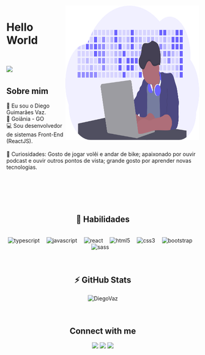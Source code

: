 <img align="right" width="350" height="350" src="public/img.svg">

## <h1>Hello World <h1 /> <img src="https://media.giphy.com/media/hvRJCLFzcasrR4ia7z/giphy.gif" width="30px">

## Sobre mim 

👋 Eu sou o  Diego Guimarães Vaz.<br>
📍 Goiânia - GO <br>
💻 Sou desenvolvedor de sistemas Front-End (ReactJS).<br><br>
🔭 Curiosidades: Gosto de jogar volêi e andar de bike; apaixonado por ouvir podcast e ouvir outros pontos de vista; grande gosto por aprender novas tecnologias.<br><br><br><br><br><br>

<h2 align="center"> 🚀 Habilidades</h2>
<br>

<div align="center" >
    <img src="https://img.icons8.com/color/30/000000/typescript.png" title="typescript"/>&ensp;&ensp;
    <img src="https://img.icons8.com/color/30/000000/javascript.png" title="javascript"/>&ensp;&ensp;
    <img  src="https://img.icons8.com/plasticine/30/000000/react.png" title="react"/>&ensp;&ensp;
    <img src="https://image.flaticon.com/icons/png/512/732/732212.png" width="35px" title="html5">&ensp;&ensp;
    <img src="https://img.icons8.com/color/30/000000/css3.png" title="css3"/>&ensp;&ensp;
    <img src="https://img.icons8.com/color/30/000000/bootstrap.png" title="bootstrap"/>&ensp;&ensp;
    <img src="https://img.icons8.com/color/30/000000/sass.png" title="sass"/>&ensp;&ensp;

</div>
<br><br>

<div align="center">
 <h2 align="center"> ⚡ GitHub Stats</h2>
  <img  src="https://github-readme-stats.vercel.app/api?username=DiegoVaz&show_icons=true&theme=radical" alt="DiegoVaz" height="165" align="center"/>
</div>
<br><br>
<div align="center">

## Connect with me

<a href="https://linkedin.com/in/diegoguimaraesvaz"><img src="https://img.shields.io/badge/linkedin-0077B5.svg?style=for-the-badge&logo=linkedin&logoColor=white"></a>
<a href="https://instagram.com/diegogvaz"><img src="https://img.shields.io/badge/instagram-E4405F.svg?style=for-the-badge&logo=instagram&logoColor=white"></a>
<a href="mailto:diegovaz.t@gmail.com"><img src="https://img.shields.io/badge/e‑mail-D14836.svg?style=for-the-badge&logo=GMail&logoColor=white"></a>

</div>
